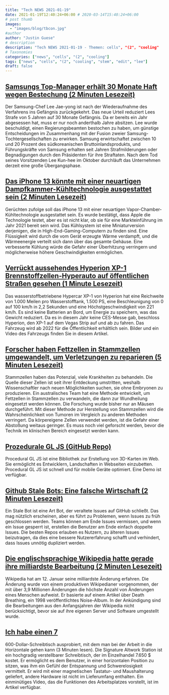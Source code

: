 ```yaml
---
title: "Tech NEWS 2021-01-19"
date: 2021-01-19T12:40:24+06:00 # 2020-03-14T15:40:24+06:00
# post thumb
images:
  - "images/blog/tbcon.jpg"
#author
author: "Justin Guese"
# description
description: "Tech NEWS 2021-01-19 - Themen: cells", "(2", "cooling"
# Taxonomies
categories: ["news", "cells", "(2", "cooling"]
tags: ["news", "cells", "(2", "cooling", "stem", "edit", "lee"]
draft: false
---
```


## [Samsungs Top-Manager erhält 30 Monate Haft wegen Bestechung (2 Minuten Lesezeit)](https://arstechnica.com/gadgets/2021/01/samsungs-top-executive-gets-30-months-in-prison-for-bribery//1/010001771a549185-838d1503-4494-4bcb-884d-b68b9bbaf6ce-000000/-1vY7J5h45-P44tDRhq5crOlwRoM8rKC0sDy5BnQX3M=176)

 Der Samsung-Chef Lee Jae-yong ist nach der Wiederaufnahme des Verfahrens ins Gefängnis zurückgekehrt. Das neue Urteil reduziert Lees Strafe von 5 Jahren auf 30 Monate Gefängnis. Da er bereits ein Jahr abgesessen hat, muss er nur noch anderthalb Jahre absitzen. Lee wurde beschuldigt, einen Regierungsbeamten bestochen zu haben, um günstige Entscheidungen im Zusammenhang mit der Fusion zweier Samsung-Tochtergesellschaften zu erwirken. Samsung erwirtschaftet zwischen 10 und 20 Prozent des südkoreanischen Bruttoinlandsprodukts, und Führungskräfte von Samsung erhalten seit Jahren Strafmilderungen oder Begnadigungen durch den Präsidenten für ihre Straftaten. Nach dem Tod seines Vorsitzenden Lee Kun-hee im Oktober durchläuft das Unternehmen derzeit eine große Übergangsphase.

## [Das iPhone 13 könnte mit einer neuartigen Dampfkammer-Kühltechnologie ausgestattet sein (2 Minuten Lesezeit)](https://www.techradar.com/news/iphone-13-could-feature-next-gen-vapor-chamber-cooling-technology/1/010001771a549185-838d1503-4494-4bcb-884d-b68b9bbaf6ce-000000/QAhtcHRZrMerp-FnkD4fjeiPpSeFy3XubpvV2tIoCBE=176)

 Gerüchten zufolge soll das iPhone 13 mit einer neuartigen Vapor-Chamber-Kühltechnologie ausgestattet sein. Es wurde bestätigt, dass Apple die Technologie testet, aber es ist nicht klar, ob sie für eine Markteinführung im Jahr 2021 bereit sein wird. Das Kühlsystem ist eine Miniaturversion derjenigen, die in High-End-Gaming-Computern zu finden sind. Eine Flüssigkeit wird durch die vom Gerät erzeugte Wärme verdampft, und die Wärmeenergie verteilt sich dann über das gesamte Gehäuse. Eine verbesserte Kühlung würde die Gefahr einer Überhitzung verringern und möglicherweise höhere Geschwindigkeiten ermöglichen.

## [Verrückt aussehendes Hyperion XP-1 Brennstoffzellen-Hyperauto auf öffentlichen Straßen gesehen (1 Minute Lesezeit)](https://www.cnet.com/roadshow/news/hyperion-xp-1-fuel-cell-hypercar-public-roads-las-vegas/)

 Das wasserstoffbetriebene Hypercar XP-1 von Hyperion hat eine Reichweite von 1.000 Meilen pro Wasserstofftank, 1.500 PS, eine Beschleunigung von 0 auf 100 km/h in 2,2 Sekunden und eine Höchstgeschwindigkeit von 221 km/h. Es sind keine Batterien an Bord, um Energie zu speichern, was das Gewicht reduziert. Da es in diesem Jahr keine CES-Messe gab, beschloss Hyperion, den XP-1 auf dem Vegas Strip auf und ab zu fahren. Das Fahrzeug wird ab 2022 für die Öffentlichkeit erhältlich sein. Bilder und ein Video des Fahrzeugs finden Sie in diesem Artikel.

## [Forscher haben Fettzellen in Stammzellen umgewandelt, um Verletzungen zu reparieren (5 Minuten Lesezeit)](https://www.theburnin.com/science/researchers-turned-fat-cells-into-stem-cells-repair-injuries-2021-01-14//1/010001771a549185-838d1503-4494-4bcb-884d-b68b9bbaf6ce-000000/CIg1QuEasBjTKUk3G4pMYfD-broOk-ji4q866nWSDPc=176)

 Stammzellen haben das Potenzial, viele Krankheiten zu behandeln. Die Quelle dieser Zellen ist seit ihrer Entdeckung umstritten, weshalb Wissenschaftler nach neuen Möglichkeiten suchen, sie ohne Embryonen zu produzieren. Ein australisches Team hat eine Methode entwickelt, um Fettzellen in Stammzellen zu verwandeln, die dann zur Wundheilung eingesetzt werden können. Die Forschung wurde bisher nur an Mäusen durchgeführt. Mit dieser Methode zur Herstellung von Stammzellen wird die Wahrscheinlichkeit von Tumoren im Vergleich zu anderen Methoden verringert. Da körpereigene Zellen verwendet werden, ist die Gefahr einer Abstoßung weitaus geringer. Es muss noch viel geforscht werden, bevor die Technik im klinischen Bereich eingesetzt werden kann.

## [Prozedurale GL JS (GitHub Repo)](https://github.com/felixpalmer/procedural-gl-react/1/010001771a549185-838d1503-4494-4bcb-884d-b68b9bbaf6ce-000000/uhhN290tLVZYdhRtTLiz7vLgh_m6fIQH68-A4UcraoE=176)

 Procedural GL JS ist eine Bibliothek zur Erstellung von 3D-Karten im Web. Sie ermöglicht es Entwicklern, Landschaften in Webseiten einzubetten. Procedural GL JS ist schnell und für mobile Geräte optimiert. Eine Demo ist verfügbar.

## [Github Stale Bots: Eine falsche Wirtschaft (2 Minuten Lesezeit)](https://blog.benwinding.com/github-stale-bots//1/010001771a549185-838d1503-4494-4bcb-884d-b68b9bbaf6ce-000000/TcFjZ9FHT_HDnQKL2MfVS3jMdU_kk_sJEX8nw2nnU2I=176)

 Ein Stale Bot ist eine Art Bot, der veraltete Issues auf GitHub schließt. Das mag nützlich erscheinen, aber es führt zu Problemen, wenn Issues zu früh geschlossen werden. Teams können am Ende Issues vermissen, und wenn ein Issue gesperrt ist, erstellen die Benutzer am Ende einfach doppelte Issues. Die besten Repos erlauben es Nutzern, zu älteren Issues beizutragen, da dies eine bessere Nutzererfahrung schafft und verhindert, dass Issues unnötig dupliziert werden.

## [Die englischsprachige Wikipedia hatte gerade ihre milliardste Bearbeitung (2 Minuten Lesezeit)](https://www.vice.com/en/article/k7appn/the-english-language-wikipedia-just-had-its-billionth-edit/1/010001771a549185-838d1503-4494-4bcb-884d-b68b9bbaf6ce-000000/PGt9r79BiqtPVKoM7NwF-f2AD5sSkyx-hzU_rwiwWko=176)

 Wikipedia hat am 12. Januar seine milliardste Änderung erfahren. Die Änderung wurde von einem produktiven Wikipedianer vorgenommen, der mit über 3,9 Millionen Änderungen die höchste Anzahl von Änderungen eines Menschen aufweist. Er basierte auf einem Artikel über Death Breathing, ein 1998 veröffentlichtes Noise-Album. In der Ankündigung sind die Bearbeitungen aus den Anfangsjahren der Wikipedia nicht berücksichtigt, bevor sie auf ihre eigenen Server und Software umgestellt wurde.

## [Ich habe einen 7](https://mashable.com/article/altwork-station-zero-gravity-desk//1/010001771a549185-838d1503-4494-4bcb-884d-b68b9bbaf6ce-000000/NiztLcevJPXBwT1FT90v_Qyw56dEqDz6DlBTTSb7Kxc=176)

600-Dollar-Schreibtisch ausprobiert, mit dem man bei der Arbeit in die Horizontale gehen kann (3 Minuten lesen). Die Signature Altwork Station ist ein hochgradig verstellbarer Schreibtisch, der im Einzelhandel 7.650 $ kostet. Er ermöglicht es dem Benutzer, in einer horizontalen Position zu sitzen, was ihm ein Gefühl der Entspannung und Schwerelosigkeit vermittelt. Er wird mit einer magnetischen Tastatur- und Maushalterung geliefert, andere Hardware ist nicht im Lieferumfang enthalten. Ein einminütiges Video, das die Funktionen des Arbeitsplatzes vorstellt, ist im Artikel verfügbar.

